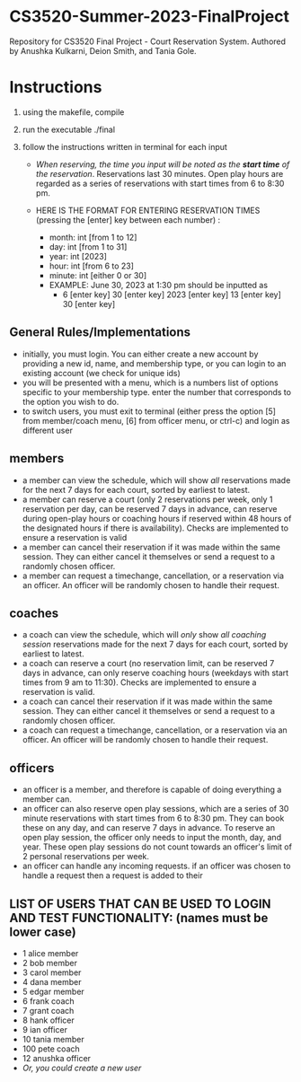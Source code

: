 # CS3520-Summer-2023-FinalProject
Repository for CS3520 Final Project - Court Reservation System.
Authored by Anushka Kulkarni, Deion Smith, and Tania Gole.


# Instructions

1) using the makefile, compile
2) run the executable ./final
3) follow the instructions written in terminal for each input

    - _When reserving, the time you input will be noted as the **_start time_** of the reservation_. Reservations last 30 minutes. Open play hours are regarded as  a series of reservations with start times from 6 to 8:30 pm. 
    
    - HERE IS THE FORMAT FOR ENTERING RESERVATION TIMES (pressing the [enter] key between each number) :
        - month: int [from 1 to 12]
        - day: int [from 1 to 31]
        - year: int [2023]
        - hour: int [from 6 to 23]
        - minute: int [either 0 or 30]
        - EXAMPLE: June 30, 2023 at 1:30 pm should be inputted as 
          - 6 [enter key] 30 [enter key] 2023 [enter key] 13 [enter key] 30 [enter key]
        
## General Rules/Implementations
- initially, you must login. You can either create a new account by providing a new id, name, and membership type, or you can login to an existing account (we check for unique ids)
- you will be presented with a menu, which is a numbers list of options specific to your membership type. enter the number that corresponds to the option
you wish to do.
- to switch users, you must exit to terminal (either press the option [5] from member/coach menu, [6] from officer menu, or ctrl-c) and login as different user


## members
- a member can view the schedule, which will show _all_ reservations made for the next 7 days for each court, sorted by earliest to latest. 
- a member can reserve a court (only 2 reservations per week, only 1 reservation per day, can be reserved 7 days in advance, can reserve during open-play hours or coaching hours if reserved within 48 hours of the designated hours if there is availability). Checks are implemented to ensure a reservation is valid
- a member can  cancel their reservation if it was made within the same session. They can either cancel it themselves or send a request to a randomly chosen officer.
- a member can request a timechange, cancellation, or a reservation via an officer. An officer will be randomly chosen to handle their request.

## coaches
- a coach can view the schedule, which will _only_ show _all coaching session_ reservations made for the next 7 days for each court, sorted by earliest to latest. 
- a coach can reserve a court (no reservation limit, can be reserved 7 days in advance, can only reserve coaching hours (weekdays with start times from 9 am to 11:30). Checks are implemented to ensure a reservation is valid.
- a coach can cancel their reservation if it was made within the same session. They can either cancel it themselves or send a request to a randomly chosen officer.
- a coach can request a timechange, cancellation, or a reservation via an officer. An officer will be randomly chosen to handle their request.

## officers
- an officer is a member, and therefore is capable of doing everything a member can.
- an officer can also reserve open play sessions, which are a series of 30 minute reservations with start times from 6 to 8:30 pm. They can book these on any day, and can reserve 7 days in advance. To reserve an open play session, the officer only needs to input the month, day, and year. These open play sessions do not count towards an officer's limit of 2 personal reservations per week.
- an officer can handle any incoming requests. if an officer was chosen to handle a request then a request is added to their 


## LIST OF USERS THAT CAN BE USED TO LOGIN AND TEST FUNCTIONALITY: (names must be lower case)
- 1 alice member
- 2 bob member
- 3 carol member
- 4 dana member
- 5 edgar member
- 6 frank coach
- 7 grant coach
- 8 hank officer
- 9 ian officer
- 10 tania member
- 100 pete coach
- 12 anushka officer
- _Or, you could create a new user_
